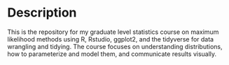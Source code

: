 # Description

This is the repository for my graduate level statistics course on maximum likelihood methods using R, Rstudio, ggplot2, and the tidyverse for data wrangling and tidying. The course focuses on understanding distributions, how to parameterize and model them, and communicate results visually.
